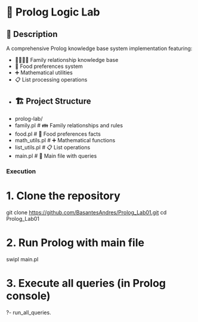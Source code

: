 # 🧠 Prolog Logic Lab

## 📖 Description
A comprehensive Prolog knowledge base system implementation featuring:
- 👨‍👩‍👧‍👦 Family relationship knowledge base
- 🍕 Food preferences system
- ➕ Mathematical utilities
- 📋 List processing operations
- ## 🏗️ Project Structure
- prolog-lab/
- family.pl # 👪 Family relationships and rules
- food.pl # 🍕 Food preferences facts
- math_utils.pl # ➕ Mathematical functions
- list_utils.pl # 📋 List operations
- main.pl # 🚀 Main file with queries

### Execution

# 1. Clone the repository
git clone https://github.com/BasantesAndres/Prolog_Lab01.git
cd Prolog_Lab01

# 2. Run Prolog with main file
swipl main.pl

# 3. Execute all queries (in Prolog console)
?- run_all_queries.
